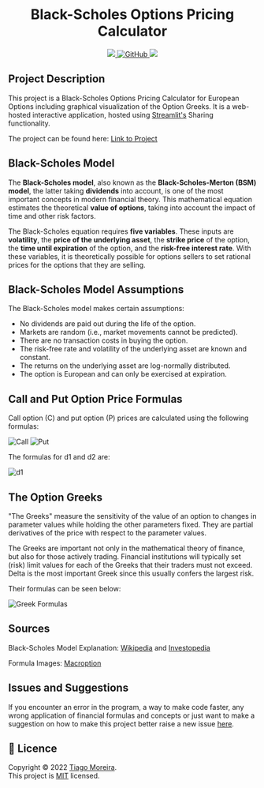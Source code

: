 <h1 align="center">Black-Scholes Options Pricing Calculator</h1>

<p align="center">
    <a href="https://tfsm00-black-scholes-calculator-bsm-streamlit-rm6hsi.streamlit.app/">
        <img src="https://static.streamlit.io/badges/streamlit_badge_black_white.svg">
    </a>
    <a href="https://github.com/TFSM00/Black-Scholes-Calculator/blob/main/LICENSE.txt">
       <img alt="GitHub" src="https://img.shields.io/github/license/tfsm00/Black-Scholes-Calculator">
    </a>
    <img src="https://img.shields.io/badge/Made%20with-Python-1f425f.svg">
</p>

## Project Description


This project is a Black-Scholes Options Pricing Calculator for European Options including graphical visualization of the Option Greeks.
It is a web-hosted interactive application, hosted using [Streamlit's](streamlit.io) Sharing functionality.

The project can be found here: [Link to Project](https://tfsm00-black-scholes-calculator-bsm-streamlit-rm6hsi.streamlit.app/)

## Black-Scholes Model


The **Black-Scholes model**, also known as the **Black-Scholes-Merton (BSM) model**, the latter taking **dividends** into account, is one of the most important concepts in modern financial theory. This mathematical equation estimates the theoretical **value of options**, taking into account the impact of time and other risk factors.

The Black-Scholes equation requires **five variables**. These inputs are **volatility**, the **price of the underlying asset**, the **strike price** of the option, the **time until expiration** of the option, and the **risk-free interest rate**. With these variables, it is theoretically possible for options sellers to set rational prices for the options that they are selling.

## Black-Scholes Model Assumptions


The Black-Scholes model makes certain assumptions:

- No dividends are paid out during the life of the option.
- Markets are random (i.e., market movements cannot be predicted).
- There are no transaction costs in buying the option.
- The risk-free rate and volatility of the underlying asset are known and constant.
- The returns on the underlying asset are log-normally distributed.
- The option is European and can only be exercised at expiration.

## Call and Put Option Price Formulas


Call option (C) and put option (P) prices are calculated using the following formulas:

![Call](call-formula.jpg)
![Put](put-formula.jpg)

The formulas for d1 and d2 are:

![d1](d1-d2-formula.jpg)

## The Option Greeks


"The Greeks" measure the sensitivity of the value of an option to changes in parameter values while holding the other parameters fixed. They are partial derivatives of the price with respect to the parameter values.

The Greeks are important not only in the mathematical theory of finance, but also for those actively trading. Financial institutions will typically set (risk) limit values for each of the Greeks that their traders must not exceed. Delta is the most important Greek since this usually confers the largest risk.

Their formulas can be seen below:

![Greek Formulas](greeks.png)

## Sources


Black-Scholes Model Explanation: [Wikipedia](https://en.wikipedia.org/wiki/Black%E2%80%93Scholes_model) and [Investopedia](https://www.investopedia.com/terms/b/blackscholes.asp)

Formula Images: [Macroption](https://www.macroption.com/black-scholes-formula/)

## Issues and Suggestions


If you encounter an error in the program, a way to make code faster, any wrong application of financial formulas and concepts or just want to make a suggestion on how to make this project better raise a new issue [here](https://github.com/TFSM00/Black-Scholes-Calculator/issues/new/choose). 

## 📝 Licence


Copyright © 2022 [Tiago Moreira](https://github.com/TFSM00).<br />
This project is [MIT](https://github.com/TFSM00/Black-Scholes-Calculator/blob/main/LICENSE.txt) licensed.
